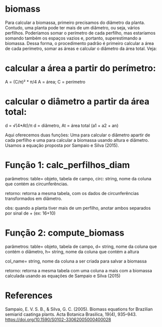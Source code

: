 # biomass


Para calcular a biomassa, primeiro precisamos do diâmetro da planta. Contudo, uma planta pode ter mais de um diâmetro, ou seja, vários perfilhos. 
Poderíamos somar o perímetro de cada perfilho, mas estaríamos somando também os espaços vazios e, portanto, superestimando a biomassa. Dessa forma, o 
procedimento padrão é primeiro calcular a área de cada perímetro, somar as áreas e calcular o diâmetro da área total. Veja:

# calcular a área a partir do perímetro:
A = (C/π)² * π/4 
A = área; C = perímetro

# calcular o diâmetro a partir da área total:
d = √(4*At)/π
d = diâmetro, At = área total (a1 + a2 + an)

Aqui oferecemos duas funções: Uma para calcular o diâmetro apartir de cada perfilho e uma para calcular a biomassa usando altura e diâmetro. 
Usamos a equação proposta por Sampaio e Silva (2015). 

# Função 1: calc_perfilhos_diam
parâmetros: table= objeto, tabela de campo, circ: string, nome da coluna que contém as circunferências.

retorno: retorna a mesma tabela, com os dados de circunferências transformados em diâmetro.

obs: quando a planta tiver mais de um perfilho, anotar ambos separados por sinal de + (ex: 16+10)


# Função 2: compute_biomass
parâmetros: table= objeto, tabela de campo, d= string, nome da coluna que contém o diâmetro, h= string, nome da coluna que contém a altura

col_name= string, nome da coluna a ser criada para salvar a biomassa 

retorno: retorna a mesma tabela com uma coluna a mais com a biomassa calculada usando as equações de Sampaio e Silva (2015)

# References


Sampaio, E. V. S. B., & Silva, G. C. (2005). Biomass equations for Brazilian semiarid caatinga plants. Acta Botanica Brasilica, 19(4), 935–943. https://doi.org/10.1590/S0102-33062005000400028


